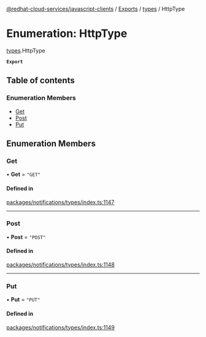 [@redhat-cloud-services/javascript-clients](../README.md) / [Exports](../modules.md) / [types](../modules/types.md) / HttpType

# Enumeration: HttpType

[types](../modules/types.md).HttpType

**`Export`**

## Table of contents

### Enumeration Members

- [Get](types.HttpType.md#get)
- [Post](types.HttpType.md#post)
- [Put](types.HttpType.md#put)

## Enumeration Members

### Get

• **Get** = ``"GET"``

#### Defined in

[packages/notifications/types/index.ts:1147](https://github.com/RedHatInsights/javascript-clients/blob/main/packages/notifications/types/index.ts#L1147)

___

### Post

• **Post** = ``"POST"``

#### Defined in

[packages/notifications/types/index.ts:1148](https://github.com/RedHatInsights/javascript-clients/blob/main/packages/notifications/types/index.ts#L1148)

___

### Put

• **Put** = ``"PUT"``

#### Defined in

[packages/notifications/types/index.ts:1149](https://github.com/RedHatInsights/javascript-clients/blob/main/packages/notifications/types/index.ts#L1149)
